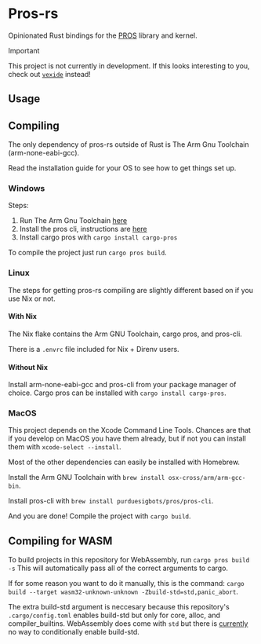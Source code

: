 # Pros-rs

Opinionated Rust bindings for the [PROS](https://github.com/purduesigbots/pros) library and kernel.

> [!IMPORTANT]
>
> This project is not currently in development. If this looks interesting to you, check out [`vexide`](https://github.com/vexide/vexide) instead!

## Usage

## Compiling

The only dependency of pros-rs outside of Rust is The Arm Gnu Toolchain (arm-none-eabi-gcc).

Read the installation guide for your OS to see how to get things set up.

### Windows
Steps:
1. Run The Arm Gnu Toolchain [here](https://developer.arm.com/downloads/-/arm-gnu-toolchain-downloads)
2. Install the pros cli, instructions are [here](https://pros.cs.purdue.edu/v5/getting-started/windows.html)
3. Install cargo pros with ``cargo install cargo-pros``

To compile the project just run ``cargo pros build``.

### Linux

The steps for getting pros-rs compiling are slightly different based on if you use Nix or not.

#### With Nix

The Nix flake contains the Arm GNU Toolchain, cargo pros, and pros-cli.

There is a ``.envrc`` file included for Nix + Direnv users.

#### Without Nix

Install arm-none-eabi-gcc and pros-cli from your package manager of choice. 
Cargo pros can be installed with ``cargo install cargo-pros``.

### MacOS

This project depends on the Xcode Command Line Tools.
Chances are that if you develop on MacOS you have them already, but if not you can install them with `xcode-select --install`.

Most of the other dependencies can easily be installed with Homebrew.

Install the Arm GNU Toolchain with
`brew install osx-cross/arm/arm-gcc-bin`.

Install pros-cli with
`brew install purduesigbots/pros/pros-cli`.

And you are done! Compile the project with `cargo build`.

## Compiling for WASM

To build projects in this repository for WebAssembly, run ``cargo pros build -s``
This will automatically pass all of the correct arguments to cargo.

If for some reason you want to do it manually, this is the command: 
`cargo build --target wasm32-unknown-unknown -Zbuild-std=std,panic_abort`.

The extra build-std argument is neccesary because this repository's `.cargo/config.toml` enables build-std but only for core, alloc, and compiler_builtins. WebAssembly does come with `std` but there is [currently](https://github.com/rust-lang/cargo/issues/8733) no way to conditionally enable build-std.
